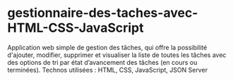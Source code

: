 # gestionnaire-des-taches-avec-HTML-CSS-JavaScript
Application web simple de gestion des tâches, qui offre la possibilité d'ajouter, modifier, supprimer et visualiser la liste de toutes les tâches avec des options de tri par état d’avancement des tâches (en cours ou terminées).  Technos utilisées : HTML, CSS, JavaScript, JSON Server
